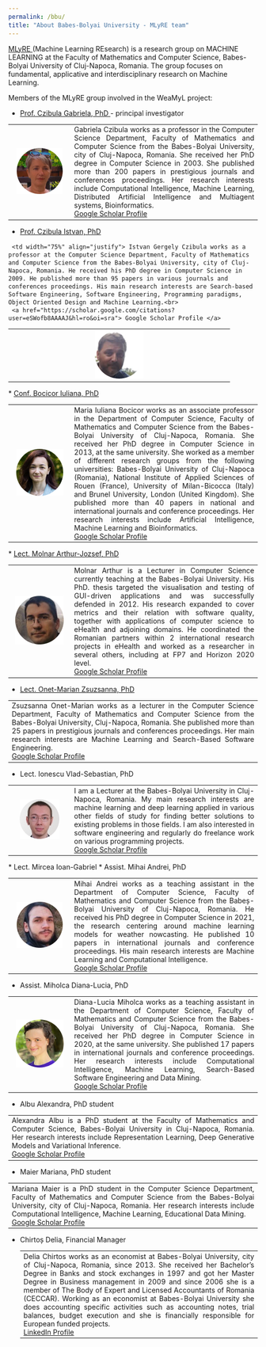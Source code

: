 ```yaml
---
permalink: /bbu/
title: "About Babes-Bolyai University - MLyRE team"
---
```


<a href="http://www.cs.ubbcluj.ro/ml/">MLyRE </a> (Machine Learning REsearch) is a research group on MACHINE LEARNING at the Faculty of Mathematics and Computer Science, Babes-Bolyai University of Cluj-Napoca, Romania. The group focuses on fundamental, applicative and interdisciplinary research on Machine Learning.

Members of the MLyRE group involved in the WeaMyL project:

* <a href= "http://www.cs.ubbcluj.ro/~gabis/"> Prof. Czibula Gabriela, PhD </a> - principal investigator
<table>
<tr>
<td width="25%" ><center> <img src="/assets/images/bio/circle_GabrielaCzibula.png"/> </center></td>
<td align="justify">
Gabriela Czibula works as a professor in the Computer Science Department, Faculty of Mathematics and Computer Science from the Babes-Bolyai University, city of Cluj-Napoca, Romania. She received her PhD degree in Computer Science in 2003. She published more than 200 papers in prestigious journals and conferences proceedings. Her research interests include Computational Intelligence, Machine Learning, Distributed Artificial Intelligence and Multiagent systems, Bioinformatics.<br>
<a href="https://scholar.google.com/citations?user=0_ybi_oAAAAJ&hl=ro"> Google Scholar Profile </a>
</td>
</tr>
</table>

* <a href= "http://www.cs.ubbcluj.ro/~istvanc/"> Prof. Czibula Istvan, PhD </a>
<table>
<tr>
<td width="25%" ><center> <img src="/assets/images/bio/circle_IstvanCzibula.png"/> </center></td>

     <td width="75%" align="justify"> Istvan Gergely Czibula works as a  professor at the Computer Science Department, Faculty of Mathematics and Computer Science from the Babes-Bolyai University, city of Cluj-Napoca, Romania. He received his PhD degree in Computer Science in 2009. He published more than 95 papers in various journals and conferences proceedings. His main research interests are Search-based Software Engineering, Software Engineering, Programming paradigms, Object Oriented Design and Machine Learning.<br>
     <a href="https://scholar.google.com/citations?user=eSWofb8AAAAJ&hl=ro&oi=sra"> Google Scholar Profile </a>
 </td> </tr>  
</table>
* <a href="https://sites.google.com/view/iuliana-bocicor/home"> Conf. Bocicor Iuliana, PhD </a>
<table>
<tr>
<td width="25%" ><center> <img src="/assets/images/bio/circle_IulianaBocicor.png"/> </center></td>
     <td width="75%" align="justify"> Maria Iuliana Bocicor works as an associate professor in the Department of Computer Science, Faculty of Mathematics and Computer Science from the Babes-Bolyai University of Cluj-Napoca, Romania. She received her PhD degree in Computer Science in 2013, at the same university. She worked as a member of different research groups from the following universities: Babes-Bolyai University of Cluj-Napoca (Romania), National Institute of Applied Sciences of Rouen (France), University of Milan-Bicocca (Italy) and Brunel University, London (United Kingdom). She published more than 40 papers in national and international journals and conference proceedings. Her research interests include Artificial Intelligence, Machine Learning and Bioinformatics.<br>
     <a href="https://scholar.google.com/citations?user=WZnRL3YAAAAJ&hl=en"> Google Scholar Profile </a>
 </td> </tr>  
</table>
* <a href= "https://arthur486.wordpress.com/"> Lect. Molnar Arthur-Jozsef, PhD </a>
<table>
<tr>
<td width="25%" ><center> <img src="/assets/images/bio/ArthurMolnar-circle.png"/> </center></td>
     <td width="75%" align="justify">Molnar Arthur is a Lecturer in Computer Science currently teaching at the Babes-Bolyai University. His PhD. thesis targeted the visualisation and testing of GUI-driven applications and was successfully defended in 2012. His research expanded to cover metrics and their relation with software quality, together with applications of computer science to eHealth and adjoining domains. He coordinated the Romanian partners within 2 international research projects in eHealth and worked as a researcher in several others, including at FP7 and Horizon 2020 level.  <br>
     <a href="https://scholar.google.com/citations?user=aPimZycAAAAJ&hl=en"> Google Scholar Profile </a>
 </td> </tr>  
</table>

* <a href= "http://www.cs.ubbcluj.ro/~marianzsu/"> Lect. Onet-Marian Zsuzsanna, PhD </a>
<table>
 <tr>
 <td align="justify"> Zsuzsanna Onet-Marian works as a lecturer in the Computer Science Department, Faculty of Mathematics and Computer Science from the Babes-Bolyai University, Cluj-Napoca, Romania. She published more than 25 papers in prestigious journals and conferences proceedings. Her main research interests are Machine Learning and Search-Based Software Engineering. <br>
 <a href="https://scholar.google.com/citations?user=U_dLunYAAAAJ&hl=en"> Google Scholar Profile </a>
 </td>
 </tr>
 </table>

* Lect. Ionescu Vlad-Sebastian, PhD
<table>
<tr>
<td width="25%" ><center> <img src="/assets/images/bio/vlad_ionescu-circle.png"/> </center></td>
     <td width="75%" align="justify">I am a Lecturer at the Babes-Bolyai University in Cluj-Napoca, Romania. My main research interests are machine learning and deep learning applied in various other fields of study for finding better solutions to existing problems in those fields. I am also interested in software engineering and regularly do freelance work on various programming projects. <br>
     <a href="https://scholar.google.ro/citations?user=iUuFgp0AAAAJ&hl=en"> Google Scholar Profile </a>
 </td> </tr>  
</table>
* Lect. Mircea Ioan-Gabriel
* Assist. Mihai Andrei, PhD
<table>
<tr>
<td width="25%" ><center> <img src="/assets/images/bio/MihaiAndrei-circle.png"/> </center></td>
     <td width="75%" align="justify"> Mihai Andrei works as a teaching assistant in the Department of Computer Science, Faculty of Mathematics and Computer Science from the Babeș-Bolyai University of Cluj-Napoca, Romania. He received his PhD degree in Computer Science in 2021, the research centering around machine learning models for weather nowcasting. He published 10 papers in international journals and conference proceedings. His main research interests are Machine Learning and Computational Intelligence.
<br>
     <a href="https://scholar.google.com/citations?user=1krQvyoAAAAJ&hl=en"> Google Scholar Profile </a>
 </td> </tr>  
</table>

* Assist. Miholca Diana-Lucia, PhD
<table>
<tr>
<td width="25%" ><center> <img src="/assets/images/bio/circle_DianaMiholca.png"/> </center></td>
     <td width="75%" align="justify"> Diana-Lucia Miholca works as a teaching assistant in the Department of Computer Science, Faculty of Mathematics and Computer Science from the Babes-Bolyai University of Cluj-Napoca, Romania. She received her PhD degree in Computer Science in 2020, at the same university. She published 17 papers in international journals and conference proceedings. Her research interests include Computational Intelligence, Machine Learning, Search-Based Software Engineering and Data Mining.<br>
     <a href="https://scholar.google.ro/citations?user=N8WkF18AAAAJ&hl=en"> Google Scholar Profile </a>
 </td> </tr>  
</table>

* Albu Alexandra, PhD student
<table>
 <tr>
 <td align="justify">
 Alexandra Albu is a PhD student at the Faculty of Mathematics and Computer Science, Babes-Bolyai University in Cluj-Napoca, Romania. Her research interests include Representation Learning, Deep Generative Models and Variational Inference.
<br>
 <a href="https://scholar.google.ro/citations?user=ULzTj-UAAAAJ&hl=en"> Google Scholar Profile </a>
 </td>
 </tr>
 </table>

* Maier Mariana, PhD student
 <table>
  <tr>
  <td align="justify">
  Mariana Maier is a PhD student in the Computer Science Department, Faculty of Mathematics and Computer Science from the Babes-Bolyai University, city of Cluj-Napoca, Romania. Her research interests include Computational Intelligence, Machine Learning, Educational Data Mining. <br>
  <a href="https://scholar.google.com/citations?user=1MQDkl4AAAAJ&hl=ro"> Google Scholar Profile </a>
  </td>
  </tr>
  </table>

* Chirtoș Delia, Financial Manager

   <table>
   <tr>
   <td align="justify">
  Delia Chirtos works as an economist at Babes-Bolyai University, city of Cluj-Napoca, Romania, since 2013. She received her Bachelor’s Degree in Banks and stock exchanges in 1997 and got her Master Degree in Business management in 2009 and since 2006 she is a member of The Body of Expert and Licensed Accountants of Romania (CECCAR). Working as an economist at Babes-Bolyai University she does accounting specific activities such as accounting notes, trial balances, budget execution and she is financially responsible for European funded projects. <br>
  <a href="https://www.linkedin.com/in/delia-chirtos-60671b224/"> LinkedIn Profile</a>
  </td>
  </tr>
  </table>
